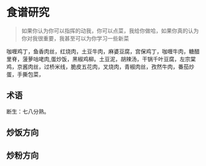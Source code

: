 # 食谱研究

> 如果你认为你可以指挥的动我，你可以点菜，我给你做哈，如果你真的认为你对我很重要，我甚至可以为你学习一些新菜

咖喱鸡丁，鱼香肉丝，红烧肉，土豆牛肉，麻婆豆腐，宫保鸡丁，咖喱牛肉，糖醋里脊，菠萝咕咾肉,蛋炒饭，黑椒鸡柳。土豆泥，胡辣汤，干锅千叶豆腐，左宗棠鸡，京酱肉丝，过桥米线，脆皮五花肉，叉烧肉，青椒肉丝，孜然牛肉，番茄炒蛋，手撕包菜，

## 术语

断生：七八分熟。

## 炒饭方向

## 炒粉方向
